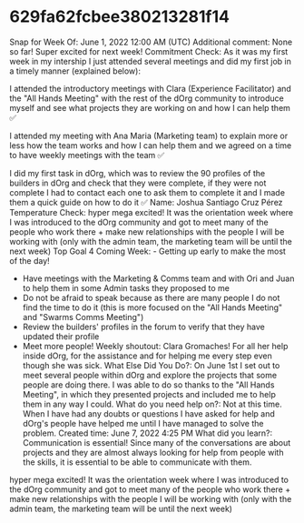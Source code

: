 # 629fa62fcbee380213281f14

Snap for Week Of: June 1, 2022 12:00 AM (UTC)
Additional comment: None so far! Super excited for next week!
Commitment Check: As it was my first week in my intership I just attended several meetings and did my first job in a timely manner (explained below):

I attended the introductory meetings with Clara (Experience Facilitator) and the "All Hands Meeting" with the rest of the dOrg community to introduce myself and see what projects they are working on and how I can help them ✅

I attended my meeting with Ana Maria (Marketing team) to explain more or less how the team works and how I can help them and we agreed on a time to have weekly meetings with the team ✅

I did my first task in dOrg, which was to review the 90 profiles of the builders in dOrg and check that they were complete, if they were not complete I had to contact each one to ask them to complete it and I made them a quick guide on how to do it ✅
Name: Joshua Santiago Cruz Pérez
Temperature Check: hyper mega excited! It was the orientation week where I was introduced to the dOrg community and got to meet many of the people who work there + make new relationships with the people I will be working with (only with the admin team, the marketing team will be until the next week)
Top Goal 4 Coming Week: - Getting up early to make the most of the day!
- Have meetings with the Marketing & Comms team and with Ori and Juan to help them in some Admin tasks they proposed to me
- Do not be afraid to speak because as there are many people I do not find the time to do it (this is more focused on the "All Hands Meeting" and "Swarms Comms Meeting")
- Review the builders' profiles in the forum to verify that they have updated their profile
- Meet more people!
Weekly shoutout: Clara Gromaches! For all her help inside dOrg, for the assistance and for helping me every step even though she was sick.
What Else Did You Do?: On June 1st I set out to meet several people within dOrg and explore the projects that some people are doing there. I was able to do so thanks to the "All Hands Meeting", in which they presented projects and included me to help them in any way I could.
What do you need help on?: Not at this time. When I have had any doubts or questions I have asked for help and dOrg's people have helped me until I have managed to solve the problem.
Created time: June 7, 2022 4:25 PM
What did you learn?: Communication is essential! Since many of the conversations are about projects and they are almost always looking for help from people with the skills, it is essential to be able to communicate with them.

hyper mega excited! It was the orientation week where I was introduced to the dOrg community and got to meet many of the people who work there + make new relationships with the people I will be working with (only with the admin team, the marketing team will be until the next week)